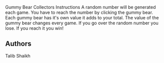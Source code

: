 Gummy Bear Collectors
Instructions
A random number will be generated each game.
You have to reach the number by clicking the gummy bear.
Each gummy bear has it's own value it adds to your total.
The value of the gummy bear changes every game.
If you go over the random number you lose.
If you reach it you win!
## Authors
Talib Shaikh